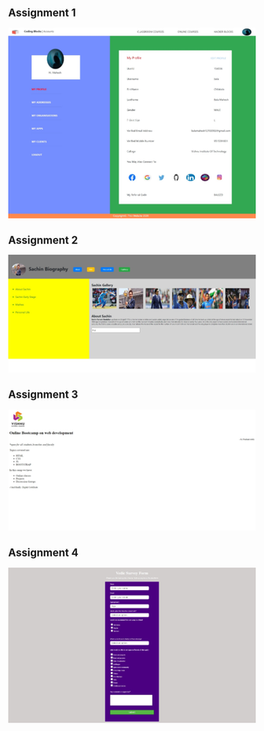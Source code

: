 ## Assignment 1

<img src='https://raw.githubusercontent.com/Bala534/WebPages/main/assignment1.jpeg'>

## Assignment 2

<img src='https://raw.githubusercontent.com/Bala534/WebPages/main/assignment2.jpeg'>

## Assignment 3

<img src='https://raw.githubusercontent.com/Bala534/WebPages/main/assignment3.jpeg'>

## Assignment 4

<img src='https://raw.githubusercontent.com/Bala534/WebPages/main/assignment4.jpeg'>

